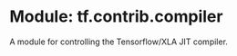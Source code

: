 <div itemscope itemtype="http://developers.google.com/ReferenceObject">
<meta itemprop="name" content="tf.contrib.compiler" />
<meta itemprop="path" content="Stable" />
</div>

# Module: tf.contrib.compiler

A module for controlling the Tensorflow/XLA JIT compiler.


